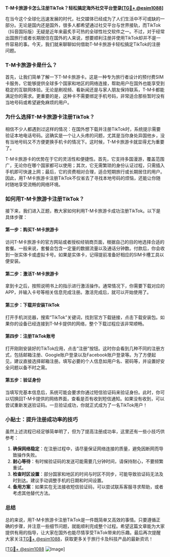 **T-M卡旅游卡怎么注册TikTok？轻松搞定海外社交平台登录[[TG💪+ @esim1088](https://t.me/s/esim1088)]**

在当今这个全球化迅速发展的时代，社交媒体已经成为了人们生活中不可或缺的一部分。无论是国内还是国外，很多人都希望通过社交平台与世界接轨，而TikTok（抖音国际版）无疑是近年来最炙手可热的全球性社交软件之一。不过，对于经常出国旅行或者长期居住在国外的人来说，想要顺利注册并使用TikTok却并不是一件容易的事。今天，我们就来聊聊如何借助T-M卡旅游卡轻松搞定TikTok的注册问题。

### T-M卡旅游卡是什么？

首先，让我们简单了解一下T-M卡旅游卡。这是一种专为旅行者设计的预付费SIM卡服务，它能够提供全球多个国家和地区的网络连接，帮助用户在国外也能享受到稳定的互联网体验。无论是刷视频、看新闻还是与家人朋友保持联系，T-M卡都能满足你的需求。更重要的是，这种卡不需要绑定手机号码，非常适合那些暂时没有当地号码或希望避免麻烦的用户。

### 为什么选择T-M卡旅游卡注册TikTok？

相信不少人都遇到过这样的情况：在国外想下载并注册TikTok时，系统提示需要验证本地电话号码。这确实是一个让人头疼的问题，尤其是当你身处异国他乡，没有当地号码又不方便更换手机卡的情况下。这时候，T-M卡旅游卡就显得尤为重要了。

T-M卡旅游卡的优势在于它的灵活性和便捷性。首先，它支持多国漫游，覆盖范围广，无论你在哪个国家都可以使用；其次，它无需繁琐的身份认证过程，只需插入手机即可快速上网；最后，它的资费相对合理，适合短期旅行或长期居住的用户。因此，用T-M卡旅游卡注册TikTok不仅省去了寻找本地号码的烦恼，还能让你随时随地享受流畅的网络环境。

### 如何用T-M卡旅游卡注册TikTok？

接下来，我们进入正题，教大家如何利用T-M卡旅游卡成功注册TikTok。以下是具体步骤：

#### 第一步：购买T-M卡旅游卡

访问T-M卡旅游卡的官方网站或者授权经销商页面，根据自己的目的地选择合适的套餐。一般来说，套餐会包含一定量的数据流量以及通话分钟数。付款后，你会收到一张实体卡或虚拟卡号。如果是实体卡，记得提前准备好相应的SIM卡槽工具以便安装。

#### 第二步：激活T-M卡旅游卡

拿到卡之后，按照说明书上的指示进行激活操作。通常情况下，你需要下载对应的APP，并输入卡号等相关信息完成注册。激活完成后，就可以开始使用了。

#### 第三步：下载并安装TikTok

打开手机浏览器，搜索“TikTok”关键词，找到官方下载链接，点击下载安装包。如果你的设备已经连接到T-M卡提供的网络，整个下载过程应该非常顺畅。

#### 第四步：注册TikTok账号

打开刚刚安装好的TikTok应用，点击“注册”按钮。这时你会看到几种不同的注册方式，包括邮箱注册、Google账户登录以及Facebook账户登录等。为了方便起见，建议直接选择邮箱注册。填写必要的个人信息如用户名、密码等，并设置好安全问题以备不时之需。

#### 第五步：验证身份

当填写完基本信息后，系统可能会要求你通过短信验证码来验证身份。此时，你可以切换回T-M卡提供的网络界面，查看是否有收到短信通知。如果没有收到，可以尝试重新发送验证码。一旦验证成功，你就正式成为了一名TikTok用户！

### 小贴士：提升注册成功率的技巧

虽然上述流程已经足够简单明了，但为了提高注册成功率，这里还有一些小技巧供参考：

1. **确保网络稳定**：在注册过程中，请尽量保证网络连接的质量，避免因断网而导致操作失败。
2. **耐心等待**：有时候验证码的发送可能需要几分钟时间，请保持耐心，不要频繁重试。
3. **检查时区设置**：部分国家和地区的时间与时区不同步，可能导致验证码无法及时到达。建议手动调整手机的日期和时间设置。
4. **备用方案**：如果实在无法接收短信验证码，可以尝试联系客服寻求帮助，或者考虑其他替代方法。

### 总结

总的来说，用T-M卡旅游卡注册TikTok是一件既简单又高效的事情。只要遵循正确的步骤，并注意一些细节问题，就能顺利完成整个过程。希望这篇文章能为大家提供有用的指导，让大家在国外也能尽情享受TikTok带来的乐趣。最后再次提醒大家关注[TG💪+ @esim1088](https://t.me/s/esim1088)，获取更多关于旅行卡及科技产品的最新资讯！

[[TG💪+ @esim1088](https://t.me/s/esim1088) ![Image](https://i.postimg.cc/4NQfJmqS/Snipaste-2025-05-13-00-14-12.png)]
